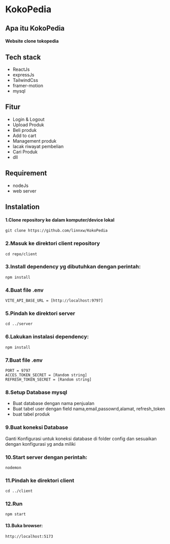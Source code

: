 # KokoPedia

## Apa itu KokoPedia
#### Website clone tokopedia 

## Tech stack
- ReactJs
- expressJs
- TailwindCss
- framer-motion
- mysql

## Fitur
 - Login & Logout
 - Upload Produk
 - Beli produk
 - Add to cart
 - Management produk
 - lacak riwayat pembelian
 - Cari Produk
 - dll

## Requirement
 - nodeJs
 - web server

## Instalation
#### 1.Clone repository ke dalam komputer/device lokal
```
git clone https://github.com/linnxw/KokoPedia
```

### 2.Masuk ke direktori client repository
```
cd repo/client
```

### 3.Install dependency yg dibutuhkan dengan perintah:
```
npm install
```
### 4.Buat file .env 
```
VITE_API_BASE_URL = [http://localhost:9797]
```
### 5.Pindah ke direktori server
```
cd ../server
```

### 6.Lakukan instalasi dependency:
```
npm install
```

### 7.Buat file .env
```
PORT = 9797
ACCES_TOKEN_SECRET = [Random string]
REFRESH_TOKEN_SECRET = [Random string]
```
### 8.Setup Database mysql
- Buat database dengan nama penjualan
- Buat tabel user dengan field nama,email,passowrd,alamat, refresh_token
- buat tabel produk 
### 9.Buat koneksi Database
Ganti Konfigurasi untuk koneksi database di folder config dan sesuaikan dengan konfigurasi yg anda miliki

### 10.Start server dengan perintah:
```
nodemon
```
### 11.Pindah ke direktori client
```
cd ../client
```
### 12.Run 
```
npm start
```

#### 13.Buka browser:
```
http://localhost:5173
```



